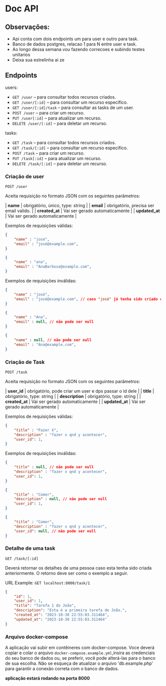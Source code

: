 # Doc API

## Observações:

- Api conta com dois endpoints um para user e outro para task.
- Banco de dados postgres, relacao 1 para N entre user e task.
- Ao longo dessa semana vou fazendo correcoes e subindo testes unitarios
- Deixa sua estrelinha ai ze

## Endpoints

users:
- `GET /user` – para consultar todos recursos criados.
- `GET /user/[:id]` – para consultar um recurso especifico.
- `GET /user/[:id]/task` – para consultar as tasks de um user.
- `POST /user` – para criar um recurso.
- `PUT /user[:id]` – para atualizar um recurso.
- `DELETE /user/[:id]` – para deletar um recurso.

tasks:
- `GET /task` – para consultar todos recursos criados.
- `GET /task/[:id]` – para consultar um recurso especifico.
- `POST /task` – para criar um recurso.
- `PUT /task[:id]` – para atualizar um recurso.
- `DELETE /task/[:id]` – para deletar um recurso.


### Criação de user
`POST /user`

Aceita requisição no formato JSON com os seguintes parâmetros:

| **name** | obrigatório, único, type: string |
| **email** | obrigatório, precisa ser email valido. |
| **created_at** | Vai ser gerado automaticamente |
| **updated_at** | Vai ser gerado automaticamente |


Exemplos de requisições válidas:

```json
{
    "name" : "josé",
    "email" : "josé@example.com",
}
```

```json
{
    "name" : "ana",
    "email" : "AnaBarbosa@example.com",
}
```


Exemplos de requisições inválidas:
```json
{
    "name" : "josé", 
    "email" : "josé@example.com", // caso "josé" já tenha sido criado em outra requisição
}
```

```json
{
    "name" : "Ana",
    "email" : null, // não pode ser null
}
```

```json
{
    "name" : null, // não pode ser null
    "email" : "Ana@example.com",
}
```

### Criação de Task
`POST /task`

Aceita requisição no formato JSON com os seguintes parâmetros:

| **user_id** | obrigatório, pode criar um user e dps passar o id dele |
| **title** | obrigatório, type: string |
| **description** | obrigatório, type: string |
| **created_at** | Vai ser gerado automaticamente |
| **updated_at** | Vai ser gerado automaticamente |


Exemplos de requisições válidas:

```json
{
    "title" : "Fazer X",
    "description" : "fazer x qnd y acontecer",
    "user_id": 1,
}
```



Exemplos de requisições inválidas:
```json
{
    "title" : null, // não pode ser null
    "description" : "fazer x qnd y acontecer",  
    "user_id": 1,
}
```

```json
{
    "title" : "Comer", 
    "description" : null, // não pode ser null  
    "user_id": 1,
}
```

```json
{
    "title" : "Comer", 
    "description" : "fazer x qnd y acontecer", 
    "user_id": null, // não pode ser null  
}
```

### Detalhe de uma task
`GET /task/[:id]`

Deverá retornar os detalhes de uma pessoa caso esta tenha sido criada anteriormente. O retorno deve ser como o exemplo a seguir.

URL Example: `GET localhost:8000/task/1`

```json
{
	"id": 1,
	"user_id": 1,
	"title": "Tarefa 1 do João",
	"description": "Esta é a primeira tarefa de João.",
	"created_at": "2023-10-30 22:55:03.311464",
	"updated_at": "2023-10-30 22:55:03.311464"
}
```


### Arquivo docker-compose
A aplicação vai subir em contêineres com docker-compose. Voce deverá copiar e colar o arquivo `docker-compose.example.yml`,insira as credenciais do seu banco de dados ou, se preferir, você pode alterá-las para o banco de sua escolha. Não se esqueça de atualizar o arquivo 'db.example.php' para garantir a conexão correta com o banco de dados.

**aplicação estará rodando na porta 8000**


